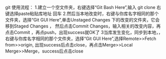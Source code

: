 git 使用流程：
1.建立一个空文件夹，右键选择“Git Bash Here”,输入 git clone 右键选择paste粘贴库地址 回车
2.然后当本地改变时，右键与你库名字相同的那个文件夹，选择“Git GUI Here”,单击Unstaged Changes 下的改变的文件夹，它会移到Staged Changes  ，  然后点击Commit Changes，输入相关的改变内容，再点击Commit ，再点push，出现success就OK了
3当库发生变化，同步到本地，，右键与你库名字相同的那个文件夹，选择“Git GUI Here”,选择Remote>>Fetch from>>origin,  出现success后点击close，再点击Merge>>Local Merge>>Merge，success后点击close
